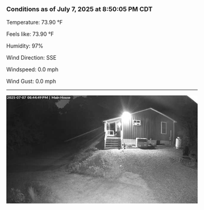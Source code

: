 ### Conditions as of July 7, 2025 at 8:50:05 PM CDT 

Temperature: 73.90 &deg;F

Feels like: 73.90 &deg;F

Humidity: 97%

Wind Direction: SSE

Windspeed: 0.0 mph

Wind Gust: 0.0 mph

---

<img src="./images/latest.jpeg"/>

